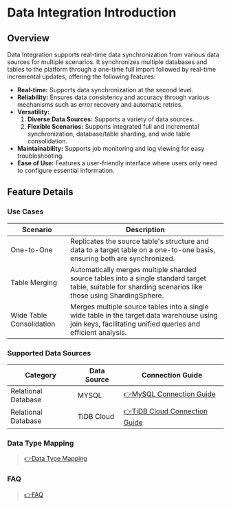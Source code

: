 # Data Integration Introduction

## Overview

Data Integration supports real-time data synchronization from various data sources for multiple scenarios. It synchronizes multiple databases and tables to the platform through a one-time full import followed by real-time incremental updates, offering the following features:

- **Real-time:** Supports data synchronization at the second level.
- **Reliability:** Ensures data consistency and accuracy through various mechanisms such as error recovery and automatic retries.
- **Versatility:**
  1. **Diverse Data Sources:** Supports a variety of data sources.
  2. **Flexible Scenarios:** Supports integrated full and incremental synchronization, database/table sharding, and wide table consolidation.
- **Maintainability:** Supports job monitoring and log viewing for easy troubleshooting.
- **Ease of Use:** Features a user-friendly interface where users only need to configure essential information.

## Feature Details
### Use Cases

| Scenario | Description |
|---|---|
| One-to-One | Replicates the source table's structure and data to a target table on a one-to-one basis, ensuring both are synchronized. |
| Table Merging | Automatically merges multiple sharded source tables into a single standard target table, suitable for sharding scenarios like those using ShardingSphere. |
| Wide Table Consolidation | Merges multiple source tables into a single wide table in the target data warehouse using join keys, facilitating unified queries and efficient analysis. |


### Supported Data Sources

| Category | Data Source | Connection Guide |
|---|---|---|
| Relational Database | MYSQL | [👉MySQL Connection Guide](MYSQL接入说明.md) |
| Relational Database | TiDB Cloud | [👉TiDB Cloud Connection Guide](TiDBCloud接入说明.md) |

### Data Type Mapping
> [👉Data Type Mapping](数据类型映射.md)

### FAQ
> [👉FAQ](常见问题.md)